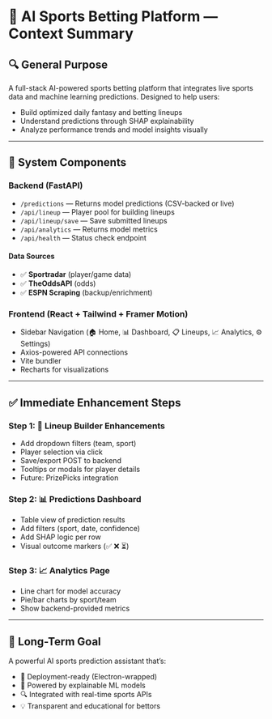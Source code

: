 # 🧠 AI Sports Betting Platform — Context Summary

## 🔍 General Purpose
A full-stack AI-powered sports betting platform that integrates live sports data and machine learning predictions. Designed to help users:

- Build optimized daily fantasy and betting lineups
- Understand predictions through SHAP explainability
- Analyze performance trends and model insights visually

---

## 🧩 System Components

### Backend (FastAPI)
- `/predictions` — Returns model predictions (CSV-backed or live)
- `/api/lineup` — Player pool for building lineups
- `/api/lineup/save` — Save submitted lineups
- `/api/analytics` — Returns model metrics
- `/api/health` — Status check endpoint

#### Data Sources
- ✅ **Sportradar** (player/game data)
- ✅ **TheOddsAPI** (odds)
- ✅ **ESPN Scraping** (backup/enrichment)

### Frontend (React + Tailwind + Framer Motion)
- Sidebar Navigation (🏠 Home, 📊 Dashboard, 📋 Lineups, 📈 Analytics, ⚙️ Settings)
- Axios-powered API connections
- Vite bundler
- Recharts for visualizations

---

## ✅ Immediate Enhancement Steps

### Step 1: 🔧 Lineup Builder Enhancements
- Add dropdown filters (team, sport)
- Player selection via click
- Save/export POST to backend
- Tooltips or modals for player details
- Future: PrizePicks integration

### Step 2: 📊 Predictions Dashboard
- Table view of prediction results
- Add filters (sport, date, confidence)
- Add SHAP logic per row
- Visual outcome markers (✅ ❌ ⏳)

### Step 3: 📈 Analytics Page
- Line chart for model accuracy
- Pie/bar charts by sport/team
- Show backend-provided metrics

---

## 🎯 Long-Term Goal

A powerful AI sports prediction assistant that’s:

- 🚀 Deployment-ready (Electron-wrapped)
- 🤖 Powered by explainable ML models
- 🔍 Integrated with real-time sports APIs
- 💡 Transparent and educational for bettors
